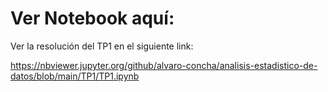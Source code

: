 # Ver Notebook aquí:

Ver la resolución del TP1 en el siguiente link:

https://nbviewer.jupyter.org/github/alvaro-concha/analisis-estadistico-de-datos/blob/main/TP1/TP1.ipynb